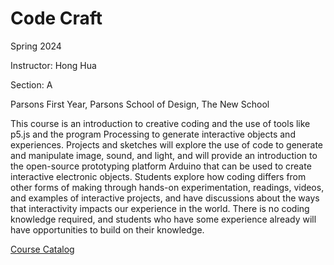 # Code Craft

Spring 2024

Instructor: Hong Hua

Section: A

Parsons First Year, Parsons School of Design, The New School

This course is an introduction to creative coding and the use of tools like p5.js and the program Processing to generate interactive objects and experiences. Projects and sketches will explore the use of code to generate and manipulate image, sound, and light, and will provide an introduction to the open-source prototyping platform Arduino that can be used to create interactive electronic objects. Students explore how coding differs from other forms of making through hands-on experimentation, readings, videos, and examples of interactive projects, and have discussions about the ways that interactivity impacts our experience in the world. There is no coding knowledge required, and students who have some experience already will have opportunities to build on their knowledge.

[Course Catalog](https://courses.newschool.edu/courses/PUFY1285/)
